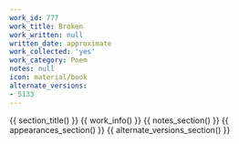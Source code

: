 ```yaml
---
work_id: 777
work_title: Broken
work_written: null
written_date: approximate
work_collected: 'yes'
work_category: Poem
notes: null
icon: material/book
alternate_versions:
- 5133
---
```


{{ section_title() }}
{{ work_info() }}
{{ notes_section() }}
{{ appearances_section() }}
{{ alternate_versions_section() }}